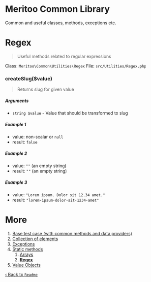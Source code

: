 # Meritoo Common Library

Common and useful classes, methods, exceptions etc.

# Regex

> Useful methods related to regular expressions

Class: `Meritoo\Common\Utilities\Regex`
File: `src/Utilities/Regex.php`

### createSlug($value)

> Returns slug for given value

##### Arguments

- `string $value` - Value that should be transformed to slug

##### Example 1

- value: non-scalar or `null`
- result: `false`

##### Example 2

- value: `""` (an empty string)
- result: `""` (an empty string)

##### Example 3

- value: `"Lorem ipsum. Dolor sit 12.34 amet."`
- result: `"lorem-ipsum-dolor-sit-1234-amet"`

# More

1. [Base test case (with common methods and data providers)](../Base-test-case.md)
2. [Collection of elements](../Collection-of-elements.md)
3. [Exceptions](../Exceptions.md)
4. [Static methods](../Static-methods.md)
   1. [Arrays](../Static-methods/Arrays.md)
   2. [**Regex**](Regex.md)
5. [Value Objects](../Value-Objects.md)

[&lsaquo; Back to `Readme`](../../README.md)
